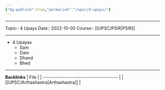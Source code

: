 ```yaml
---
{"dg-publish":true,"permalink":"/upsc/4-upays/"}
---
```


----
Topic:: 4 Upays
Date:: 2022-10-05
Course:: [[UPSC/PSIR\|PSIR]] 

----
- 4 Upayas 
	- Sam 
	- Dam 
	- Dhand 
	- Bhed

---
**Backlinks**
| File                                   |
| -------------------------------------- |
| [[UPSC/Arthashastra\|Arthashastra]] |



